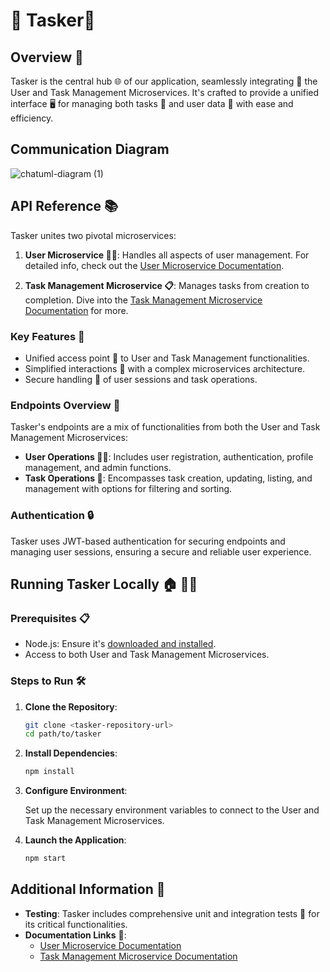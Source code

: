 # 🌟 Tasker🌟

## Overview 🎯

Tasker is the central hub 🌐 of our application, seamlessly integrating 🤝 the User and Task Management Microservices. It's crafted to provide a unified interface 🖥️ for managing both tasks 📝 and user data 👥 with ease and efficiency.

## Communication Diagram
![chatuml-diagram (1)](https://github.com/gaju91/tasker/assets/47264152/f4b70111-2ce5-478d-be47-0acfd4a7f4d0)


## API Reference 📚

Tasker unites two pivotal microservices:

1. **User Microservice 🧑‍💼**: Handles all aspects of user management. For detailed info, check out the [User Microservice Documentation](https://github.com/gaju91/tasker/tree/main/user-ms-v1#readme).

2. **Task Management Microservice 📋**: Manages tasks from creation to completion. Dive into the [Task Management Microservice Documentation](https://github.com/gaju91/tasker/tree/main/task-ms-v1#readme) for more.

### Key Features 🌈

- Unified access point 🚪 to User and Task Management functionalities.
- Simplified interactions 🤹 with a complex microservices architecture.
- Secure handling 🔐 of user sessions and task operations.

### Endpoints Overview 📍

Tasker's endpoints are a mix of functionalities from both the User and Task Management Microservices:

- **User Operations 🧑‍💼**: Includes user registration, authentication, profile management, and admin functions.
- **Task Operations 📅**: Encompasses task creation, updating, listing, and management with options for filtering and sorting.

### Authentication 🔒

Tasker uses JWT-based authentication for securing endpoints and managing user sessions, ensuring a secure and reliable user experience.

## Running Tasker Locally 🏠 🏃‍♂️

### Prerequisites 📋

- Node.js: Ensure it's [downloaded and installed](https://nodejs.org/).
- Access to both User and Task Management Microservices.

### Steps to Run 🛠️

1. **Clone the Repository**:
   
   ```bash
   git clone <tasker-repository-url>
   cd path/to/tasker
   ```

2. **Install Dependencies**:
   
   ```bash
   npm install
   ```

3. **Configure Environment**:
   
   Set up the necessary environment variables to connect to the User and Task Management Microservices.

4. **Launch the Application**:
   
   ```bash
   npm start
   ```

## Additional Information 📝

- **Testing**: Tasker includes comprehensive unit and integration tests 🧪 for its critical functionalities.
- **Documentation Links** 📖:
  - [User Microservice Documentation](https://github.com/gaju91/tasker/tree/main/user-ms-v1#readme)
  - [Task Management Microservice Documentation](https://github.com/gaju91/tasker/tree/main/task-ms-v1#readme)
